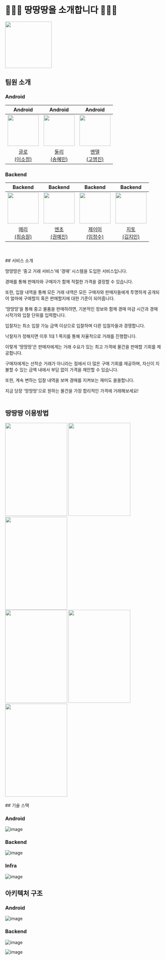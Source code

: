 # 🧑🏻‍⚖️ 땅땅땅을 소개합니다 🧑🏻‍⚖️

<img src="https://github.com/woowacourse-teams/2023-3-ddang/assets/49394114/1828955b-f5de-4f48-8de3-f2097d6392bb" width="150" />

## 팀원 소개

### Android

|                     Android                   |                     Android                   |                     Android                   |
| :-------------------------------------------: | :-------------------------------------------: | :-------------------------------------------: |
| <img src="https://github.com/woowacourse-teams/2023-3-ddang/assets/49394114/ae8cd313-a328-4640-a1ae-b69accdaf18e" width="100" /> | <img src="https://github.com/woowacourse-teams/2023-3-ddang/assets/49394114/a24e5cba-c865-4dec-bafc-53637c42a40e" width="100" /> | <img src="https://github.com/woowacourse-teams/2023-3-ddang/assets/49394114/914d167b-2336-47a3-bef6-50c77f99a1a6" width="100" /> |
| [글로<br>(이소정)](https://github.com/ippnsj) | [둘리<br>(송혜민)](https://github.com/hyemdooly) | [멘델<br>(고명진)](https://github.com/rhthrhrl0) |

### Backend

|                     Backend                   |                    Backend                    |                      Backend                      |                       Backend                       |
| :-------------------------------------------: | :-------------------------------------------: | :-----------------------------------------------: | :-------------------------------------------------: |
| <img src="https://github.com/woowacourse-teams/2023-3-ddang/assets/49394114/d1d5cc44-a4e2-42ec-9978-b0a3b17b83b8" width="100" /> | <img src="https://github.com/woowacourse-teams/2023-3-ddang/assets/49394114/0e659db9-418c-491e-81fb-6d03d3bfa0fa" width="100" /> | <img src="https://github.com/woowacourse-teams/2023-3-ddang/assets/49394114/238bfaf5-290a-4b1d-bc9b-9927b2fa9e7f" width="100" /> | <img src="https://github.com/woowacourse-teams/2023-3-ddang/assets/49394114/8b78f905-489d-4936-93dd-273210b492d6" width="100" /> |
| [메리<br>(최승원)](https://github.com/swonny) | [엔초<br>(권예진)](https://github.com/kwonyj1022) | [제이미<br>(임정수)](https://github.com/JJ503) | [지토<br>(김지민)](https://github.com/apptie) |
<br/>
<br/>
## 서비스 소개

땅땅땅은  ‘중고 거래 서비스’에 ‘경매’ 시스템을 도입한 서비스입니다.

경매를 통해 판매자와 구매자가 함께 적절한 가격을 결정할 수 있습니다.

또한, 입찰 내역을 통해 모든 거래 내역은 모든 구매자와 판매자들에게 투명하게 공개되어 얼마에 구매할지 혹은 판매할지에 대한 기준이 되어줍니다.

’땅땅땅’을 통해 중고 물품을 판매하려면, 기본적인 정보와 함께 경매 마감 시간과 경매 시작가와 입찰 단위를 입력합니다.

입찰자는 최소 입찰 가능 금액 이상으로 입찰하며 다른 입찰자들과 경쟁합니다.

낙찰자가 정해지면 이후 1대 1 쪽지를 통해 자율적으로 거래를 진행합니다.

이렇게 '땅땅땅'은 판매자에게는 거래 수요가 있는 최고 가격에 물건을 판매할 기회를 제공합니다.

구매자에게는 선착순 거래가 아니라는 점에서 더 많은 구매 기회를 제공하며, 자신이 지불할 수 있는 금액 내에서 부담 없이 가격을 제안할 수 있습니다.

또한, 계속 변하는 입찰 내역을 보며 경매를 지켜보는 재미도 쏠쏠합니다.

지금 당장 '땅땅땅'으로 원하는 물건을 가장 합리적인 가격에 거래해보세요!
<br/>
<br/>

## 땅땅땅 이용방법

<img src="https://github.com/woowacourse-teams/2023-3-ddang/assets/49394114/ddd935e9-478c-495c-a3e8-870df52ac517" width="200" height="300" />
<img src="https://github.com/woowacourse-teams/2023-3-ddang/assets/49394114/3264785a-37ac-404f-825f-bd49f6a8d921" width="200" height="300" />
<img src="https://github.com/woowacourse-teams/2023-3-ddang/assets/49394114/dc1aa784-75ae-41b5-b147-59d0d965c565" width="200" height="300" />
<br/>
<img src="https://github.com/woowacourse-teams/2023-3-ddang/assets/49394114/7a5bb375-7db7-427c-8658-82b66f500449" width="200" height="300" />
<img src="https://github.com/woowacourse-teams/2023-3-ddang/assets/49394114/46c62d39-60bf-4e65-9107-278cbe4f2fd5" width="200" height="300" />
<img src="https://github.com/woowacourse-teams/2023-3-ddang/assets/49394114/8ff9be2e-ad87-48e6-9f57-98d54e7fcb07" width="200" height="300" />
<br/>
<br/>
## 기술 스택

### Android

![image](https://github.com/woowacourse-teams/2023-3-ddang/assets/49394114/f63cfc8e-9fe1-42f5-951d-4f5926822f0b)

### Backend

![image](https://github.com/woowacourse-teams/2023-3-ddang/assets/49394114/d429f542-884e-43b8-8fb0-3252f1edb3c4)

### Infra

![image](https://github.com/woowacourse-teams/2023-3-ddang/assets/49394114/a3651d0a-f83f-44e4-89e9-92f1cfdbc9e8)

## 아키텍처 구조

### Android

![image](https://github.com/woowacourse-teams/2023-3-ddang/assets/49394114/7fc2f085-0c6f-481f-be39-6c19203f1ad3)

### Backend

![image](https://github.com/woowacourse-teams/2023-3-ddang/assets/49394114/cadf6ce1-6671-42d8-ac2d-533a752d5d20)

![image](https://github.com/woowacourse-teams/2023-3-ddang/assets/49394114/b446ae67-3df7-45e2-8879-a1d08119f5b4)

